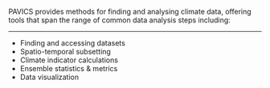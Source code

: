 PAVICS provides methods for finding and analysing climate data, offering tools that span
the range of common data analysis steps including:
___
* Finding and accessing datasets
* Spatio-temporal subsetting
* Climate indicator calculations
* Ensemble statistics & metrics
* Data visualization
